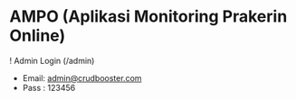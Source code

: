 # AMPO (Aplikasi Monitoring Prakerin Online)

! Admin Login (/admin)
- Email: admin@crudbooster.com
- Pass : 123456
